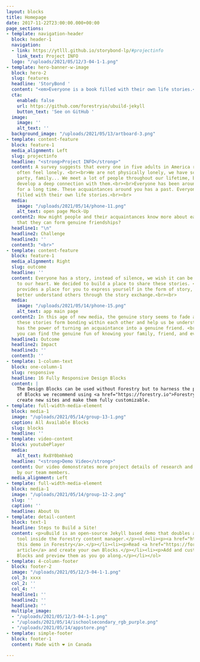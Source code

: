 ```yaml
---
layout: blocks
title: Homepage
date: 2017-11-22T23:00:00.000+00:00
page_sections:
- template: navigation-header
  block: header-1
  navigation:
  - link: https://ytlll.github.io/storybond-lp/#projectinfo
    link_text: Project INFO
  logo: "/uploads/2021/05/12/3-04-1-1.png"
- template: hero-banner-w-image
  block: hero-2
  slug: features
  headline: 'StoryBond '
  content: "<em>Everyone is a book filled with their own life stories.</em>"
  cta:
    enabled: false
    url: https://github.com/forestryio/ubuild-jekyll
    button_text: 'See on GitHub '
  image:
    image: ''
    alt_text: ''
  background_image: "/uploads/2021/05/13/artboard-3.png"
- template: content-feature
  block: feature-1
  media_alignment: Left
  slug: projectinfo
  headline: "<strong>Project INFO</strong>"
  content: A survey suggests that every one in five adults in America regularly or
    often feel lonely. <br><br>We are not physically lonely, we have school, work,
    party, family... We meet a lot of people throughout our lifetime, but we seldomly
    develop a deep connection with them.<br><br>Everyone has been around this world
    for a long time. These acquaintances around you has a past. Everyone is a book
    filled with their own life stories.<br><br>
  media:
    image: "/uploads/2021/05/14/phone-11.png"
    alt_text: open page Mock-Up
  content2: How might people and their acquaintances know more about each other so
    that they can form genuine friendships?
  headline1: "\n"
  headline2: Challenge
  headline3: ''
  content3: "<br>"
- template: content-feature
  block: feature-1
  media_alignment: Right
  slug: outcome
  headline: ''
  content: Everyone has a story, instead of silence, we wish it can be the bridge
    to our heart. We decided to build a place to share these stories. <br><br>StoryBond
    provides a place for you to express yourself in the form of story, and you can
    better understand others through the story exchange.<br><br>
  media:
    image: "/uploads/2021/05/14/phone-15.png"
    alt_text: app main page
  content2: In this age of new media, the genuine story seems to fade away. <br><br>But
    these stories form bonding within each other and help us be understood. And it
    has the power of turning an acquaintance into a genuine friend. <br><br>We hope
    you can find the genuine fun of knowing your family, friend, and even yourself
  headline1: Outcome
  headline2: Impact
  headline3: ''
  content3: ''
- template: 1-column-text
  block: one-column-1
  slug: responsive
  headline: 16 Fully Responsive Design Blocks
  content: |
    The Design Blocks can be used without Forestry but to harness the power
    of Blocks we recommend using <a href="https://forestry.io">Forestry</a>. Once the site is imported you can immediately
    create new sites and make them fully customizable.
- template: full-width-media-element
  block: media-1
  image: "/uploads/2021/05/14/group-13-1.png"
  caption: All Available Blocks
  slug: blocks
  headline: ''
- template: video-content
  block: youtubePlayer
  media:
    alt_text: Rx8Y0bmhkeQ
  headline: "<strong>Demo Video</strong>"
  content: Our video demonstrates more project details of research and development
    by our team members.
  media_alignment: Left
- template: full-width-media-element
  block: media-1
  image: "/uploads/2021/05/14/group-12-2.png"
  slug: ''
  caption: ''
  headline: About Us
- template: detail-content
  block: text-1
  headline: Steps to Build a Site!
  content: <p>uBuild is an open-source Jekyll based demo that doubles as a builder
    tool inside the Forestry content manager.</p><ol><li><p><a href="https://app.forestry.io/quick-start?repo=forestryio/ubuild-jekyll&provider=github&engine=jekyll">Import
    this demo in Forestry</a>.</p></li><li><p>Read <a href="https://forestry.io/blog/ubuild-a-new-theme-for-static-sites-using-blocks/">our
    article</a> and create your own Blocks.</p></li><li><p>Add and customize the available
    Blocks and preview them as you go along.</p></li></ol>
- template: 4-column-footer
  block: footer-2
  image: "/uploads/2021/05/12/3-04-1-1.png"
  col_3: xxxx
  col_2: ''
  col_4: ''
  headline1: ''
  headline2: ''
  headline3: ''
  multiple_image:
  - "/uploads/2021/05/12/3-04-1-1.png"
  - "/uploads/2021/05/14/ischoolsecondary_rgb_purple.png"
  - "/uploads/2021/05/14/appstore.png"
- template: simple-footer
  block: footer-1
  content: Made with ❤︎ in Canada

---
```

